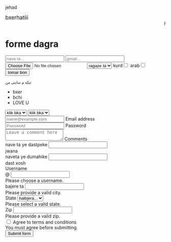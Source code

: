 <html>
<title>jehad akram</title>
<head>


<link rel="stylesheet" href="style.css"/>
</head>
<body>
<p>jehad</p>
<big>bxerhatiii</big>
<marquee>halaww</marquee>
<form>
<h1>forme dagra</h1>
<input placeholder="nave ta... "/>
<input placeholder="gmail..."/>
<input type="file"/>
<select>
<option>ragaze ta </option>
<option>ner</option>
<option>me </option>
</select>
kurd<input type="checkbox"/>
arab<input type="checkbox"/>
<button>tomar bon </button>
</form>


<small>ئيكه م سايتي من </small>


<ul>
<li>bxer </li>
<li>bchi</li>
<li>LOVE U</li>
</ul>




<select class="form-select form-select-lg mb-3" aria-label=".form-select-lg example">
    <option selected>klik bka</option>
    <option value="1">ronaldo</option>
    <option value="2">messi</option>
    <option value="3">benzi</option>
  </select>
  
  <select class="form-select form-select-sm" aria-label=".form-select-sm example">
    <option selected>klik bka</option>
    <option value="1">Man U</option>
    <option value="2">PSG</option>
    <option value="3">Madrid</option>
  </select>





  <div class="form-floating mb-3">
    <input type="email" class="form-control" id="floatingInput" placeholder="name@example.com">
    <label for="floatingInput">Email address</label>
  </div>
  <div class="form-floating">
    <input type="password" class="form-control" id="floatingPassword" placeholder="Password">
    <label for="floatingPassword">Password</label>
  </div>



  
  <div class="form-floating">
    <textarea class="form-control" placeholder="Leave a comment here" id="floatingTextarea"></textarea>
    <label for="floatingTextarea">Comments</label>
  </div>



  <form class="row g-3 needs-validation" novalidate>
    <div class="col-md-4">
      <label for="validationCustom01" class="form-label">nave ta ye dastpeke </label>
      <input type="text" class="form-control" id="validationCustom01" value="" required>
      <div class="valid-feedback">
        jwana
      </div>
    </div>
    <div class="col-md-4">
      <label for="validationCustom02" class="form-label">naveta ye dumahike</label>
      <input type="text" class="form-control" id="validationCustom02" value="" required>
      <div class="valid-feedback">
       dast xosh
      </div>
    </div>
    <div class="col-md-4">
      <label for="validationCustomUsername" class="form-label">Username</label>
      <div class="input-group has-validation">
        <span class="input-group-text" id="inputGroupPrepend">@</span>
        <input type="text" class="form-control" id="validationCustomUsername" aria-describedby="inputGroupPrepend" required>
        <div class="invalid-feedback">
          Please choose a username.
        </div>
      </div>
    </div>
    <div class="col-md-6">
      <label for="validationCustom03" class="form-label">bajere ta</label>
      <input type="text" class="form-control" id="validationCustom03" required>
      <div class="invalid-feedback">
        Please provide a valid city.
      </div>
    </div>
    <div class="col-md-3">
      <label for="validationCustom04" class="form-label">State</label>
      <select class="form-select" id="validationCustom04" required>
        <option selected disabled value="">halbjera...</option>
        <option>duhok
<option>zaxo</option>
        </option>
      </select>
      <div class="invalid-feedback">
        Please select a valid state.
      </div>
    </div>
    <div class="col-md-3">
      <label for="validationCustom05" class="form-label">Zip</label>
      <input type="text" class="form-control" id="validationCustom05" required>
      <div class="invalid-feedback">
        Please provide a valid zip.
      </div>
    </div>
    <div class="col-12">
      <div class="form-check">
        <input class="form-check-input" type="checkbox" value="" id="invalidCheck" required>
        <label class="form-check-label" for="invalidCheck">
          Agree to terms and conditions
        </label>
        <div class="invalid-feedback">
          You must agree before submitting.
        </div>
      </div>
    </div>
    <div class="col-12">
      <button class="btn btn-primary" type="submit">Submit form</button>
    </div>
  </form>
</body>










</html>
